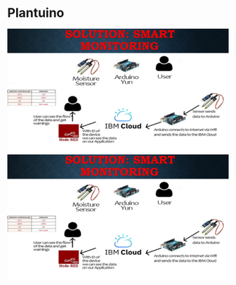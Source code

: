 # Plantuino
![](https://github.com/bounIoT/Plantuino/blob/master/Pictures/p1dc9e0ov71o6r22sb10kmc1vof4.jpg)
![](https://github.com/bounIoT/Plantuino/blob/master/Pictures/p1dc9e0ov71o6r22sb10kmc1vof4.jpg)


